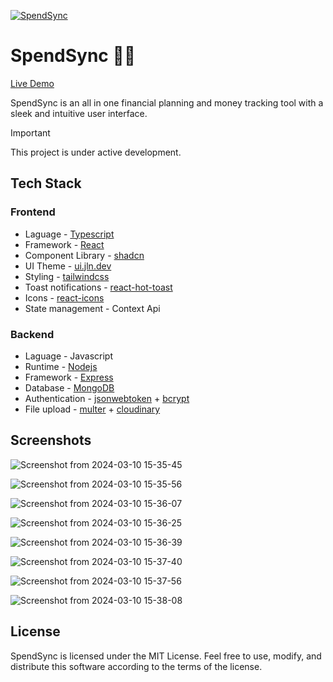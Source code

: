 [![SpendSync](https://github.com/Devansh-Baghel/SpendSync/assets/77718741/f8f5f3a3-ff72-4192-901d-c613419ee1c5)](https://spendsync.baghel.dev/)
# SpendSync 💸✨
[Live Demo](https://spendsync.baghel.dev/)

SpendSync is an all in one financial planning and money tracking tool with a sleek and intuitive user interface.

> [!IMPORTANT]  
> This project is under active development.

## Tech Stack
### Frontend
- Laguage - [Typescript](https://www.typescriptlang.org/)
- Framework - [React](https://react.dev/)
- Component Library - [shadcn](https://ui.shadcn.com/)
- UI Theme - [ui.jln.dev](https://ui.jln.dev/)
- Styling - [tailwindcss](https://tailwindcss.com/)
- Toast notifications - [react-hot-toast](https://react-hot-toast.com/)
- Icons - [react-icons](https://react-icons.github.io/react-icons/)
- State management - Context Api

### Backend
- Laguage - Javascript
- Runtime - [Nodejs](https://nodejs.org/en)
- Framework - [Express](https://expressjs.com/)
- Database - [MongoDB](https://www.mongodb.com/)
- Authentication - [jsonwebtoken](https://jwt.io/) + [bcrypt](https://www.npmjs.com/package/bcrypt)
- File upload - [multer](https://github.com/expressjs/multer) + [cloudinary](https://cloudinary.com/)

## Screenshots
![Screenshot from 2024-03-10 15-35-45](https://github.com/Devansh-Baghel/SpendSync/assets/77718741/adfe2fc5-5a3f-483a-961e-2a0d8fb40377)

![Screenshot from 2024-03-10 15-35-56](https://github.com/Devansh-Baghel/SpendSync/assets/77718741/328fab2a-95f5-43af-8296-c1336a59c44e)

![Screenshot from 2024-03-10 15-36-07](https://github.com/Devansh-Baghel/SpendSync/assets/77718741/e70e1264-7476-4f9e-af7d-0e0d5c828729)

![Screenshot from 2024-03-10 15-36-25](https://github.com/Devansh-Baghel/SpendSync/assets/77718741/1eb45bac-4cf2-4498-b81f-c3b86bb3e100)

![Screenshot from 2024-03-10 15-36-39](https://github.com/Devansh-Baghel/SpendSync/assets/77718741/0d5efc97-6fe3-4f75-b686-06a606c10a60)

![Screenshot from 2024-03-10 15-37-40](https://github.com/Devansh-Baghel/SpendSync/assets/77718741/4052a464-c735-48f4-8680-e3e7154ac310)

![Screenshot from 2024-03-10 15-37-56](https://github.com/Devansh-Baghel/SpendSync/assets/77718741/74cc2b7a-1e95-4433-acda-a60ef59301a3)

![Screenshot from 2024-03-10 15-38-08](https://github.com/Devansh-Baghel/SpendSync/assets/77718741/04355411-3b03-4209-a026-4a1673ffa438)

## License
SpendSync is licensed under the MIT License. Feel free to use, modify, and distribute this software according to the terms of the license.
